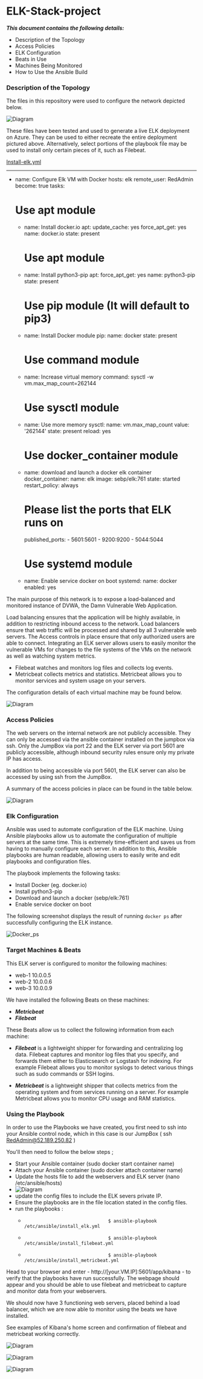 # ELK-Stack-project

***This document contains the following details:***

- Description of the Topology
- Access Policies
- ELK Configuration
- Beats in Use
- Machines Being Monitored
- How to Use the Ansible Build

### Description of the Topology

The files in this repository were used to configure the network depicted below.

![Diagram](https://github.com/bnicholson17/ELK-Stack-project/blob/2f63038347b753f5a4656f024a8e8fd9cd47a24e/Network%20Diagram/Diagram.PNG)

These files have been tested and used to generate a live ELK deployment on Azure. They can be used to either recreate the entire deployment pictured above. Alternatively, select portions of the playbook file may be used to install only certain pieces of it, such as Filebeat.

[Install-elk.yml](https://github.com/bnicholson17/ELK-Stack-project/blob/7ed232fd39c5daa8b698df57329d3c1264ca71d2/Ansible/playbooks/install-elk.txt)

---
- name: Configure Elk VM with Docker
  hosts: elk
  remote_user: RedAdmin
  become: true
  tasks:
    # Use apt module
    - name: Install docker.io
      apt:
        update_cache: yes
        force_apt_get: yes
        name: docker.io
        state: present

      # Use apt module
    - name: Install python3-pip
      apt:
        force_apt_get: yes
        name: python3-pip
        state: present

      # Use pip module (It will default to pip3)
    - name: Install Docker module
      pip:
        name: docker
        state: present

      # Use command module
    - name: Increase virtual memory
      command: sysctl -w vm.max_map_count=262144

      # Use sysctl module
    - name: Use more memory
      sysctl:
        name: vm.max_map_count
        value: '262144'
        state: present
        reload: yes

      # Use docker_container module
    - name: download and launch a docker elk container
      docker_container:
        name: elk
        image: sebp/elk:761
        state: started
        restart_policy: always
        # Please list the ports that ELK runs on
        published_ports:
          -  5601:5601
          -  9200:9200
          -  5044:5044

      # Use systemd module
    - name: Enable service docker on boot
      systemd:
        name: docker
        enabled: yes

The main purpose of this network is to expose a load-balanced and monitored instance of DVWA, the Damn Vulnerable Web Application.

Load balancing ensures that the application will be highly available, in addition to restricting inbound access to the network. Load balancers 
ensure that web traffic will be processed and shared by all 3 vulnerable web servers. The Access controls in place ensure that only authorized 
users are able to connect.
Integrating an ELK server allows users to easily monitor the vulnerable VMs for changes to the file systems of the VMs on the network 
as well as watching system metrics.
- Filebeat watches and monitors log files and collects log events.
- Metricbeat collects metrics and statistics. Metricbeat allows you to monitor services and system usage on your servers. 

The configuration details of each virtual machine may be found below.

![Diagram](https://github.com/bnicholson17/ELK-Stack-project/blob/72a684ca0f849d877251cd9d5ac57c4589068b5f/extra%20screenshots/VMtable.PNG)
### Access Policies

The web servers on the internal network are not publicly accessible. They can only be accessed via the ansible container installed on the jumpbox via ssh.
Only the JumpBox via port 22 and the ELK server via port 5601 are publicly accessible, although inbound security rules ensure only my private IP has access. 

In addition to being accessible via port 5601, the ELK server can also be accessed by using ssh from the JumpBox. 

A summary of the access policies in place can be found in the table below.

![Diagram](https://github.com/bnicholson17/ELK-Stack-project/blob/49c20d7bd71cad59dfa0fb2c6696ecfa4524ac6a/extra%20screenshots/access-policy.PNG)

### Elk Configuration

Ansible was used to automate configuration of the ELK machine. Using Ansible playbooks allow us to automate the configuration of multiple servers at the same time.
This is extremely time-efficient and saves us from having to manually configure each server. In addition to this, Ansible playbooks are human readable, allowing users to easily write and edit
playbooks and configuration files. 

The playbook implements the following tasks:

-  Install Docker (eg. docker.io)  
-  Install python3-pip
-  Download and launch a docker (sebp/elk:761)
-  Enable service docker on boot

The following screenshot displays the result of running `docker ps` after successfully configuring the ELK instance.

![Docker_ps](https://github.com/bnicholson17/ELK-Stack-project/blob/46d43788de748132acb32aa5d374afc48c481eab/Images/docker-ps.PNG)

### Target Machines & Beats
This ELK server is configured to monitor the following machines:
- web-1 10.0.0.5
- web-2 10.0.0.6
- web-3 10.0.0.9

We have installed the following Beats on these machines:
- ***Metricbeat***
- ***Filebeat***

These Beats allow us to collect the following information from each machine:

- ***Filebeat*** is a lightweight shipper for forwarding and centralizing log data. Filebeat captures and monitor log files that you specify, and forwards them either to Elasticsearch or Logstash for indexing. For example Filebeat allows you to monitor syslogs to detect various things such as sudo commands or SSH logins. 

- ***Metricbeat*** is a lightweight shipper that collects metrics from the operating system and from services running on a server. For example Metricbeat allows you to monitor CPU usage and RAM statistics.

### Using the Playbook
In order to use the Playbooks we have created, you first need to ssh into your Ansible control node, which in this case is our JumpBox ( ssh RedAdmin@52.189.250.82 )

You'll then need to follow the below steps ;
- Start your Ansible container  (sudo docker start container name)
- Attach your Ansible container (sudo docker attach container name) 
- Update the hosts file to add the webservers and ELK server  (nano /etc/ansible/hosts)
- ![Diagram](https://github.com/bnicholson17/ELK-Stack-project/blob/4841b51bb14c7305227133e73e2f82cf7cde317c/extra%20screenshots/host-config.PNG)
- update the config files to include the ELK severs private IP.
- Ensure the playbooks are in the file location stated in the config files.
- run the playbooks :
  -                                    $ ansible-playbook /etc/ansible/install_elk.yml 
  -                                    $ ansible-playbook /etc/ansible/install_filebeat.yml 
  -                                    $ ansible-playbook /etc/ansible/install_metricbeat.yml 
																			
Head to your browser and enter - http://[your.VM.IP]:5601/app/kibana - to verify that the playbooks have run successfully. The webpage should appear and you should be able to use filebeat and metricbeat to capture and monitor data from your webservers. 

We should now have 3 functioning web servers, placed behind a load balancer, which we are now able to monitor using the beats we have installed.


See examples of Kibana's home screen and confirmation of filebeat and metricbeat working correctly.


![Diagram](https://github.com/bnicholson17/ELK-Stack-project/blob/46d43788de748132acb32aa5d374afc48c481eab/Kabana/Kibana_Home.PNG)


![Diagram](https://github.com/bnicholson17/ELK-Stack-project/blob/a3470454c3f4a50b3b6247f564dc0ffc21bc71cc/Kabana/CHECK_DATA_1.PNG)


![Diagram](https://github.com/bnicholson17/ELK-Stack-project/blob/a3470454c3f4a50b3b6247f564dc0ffc21bc71cc/Kabana/CHECK_DATA_2.PNG)


    

